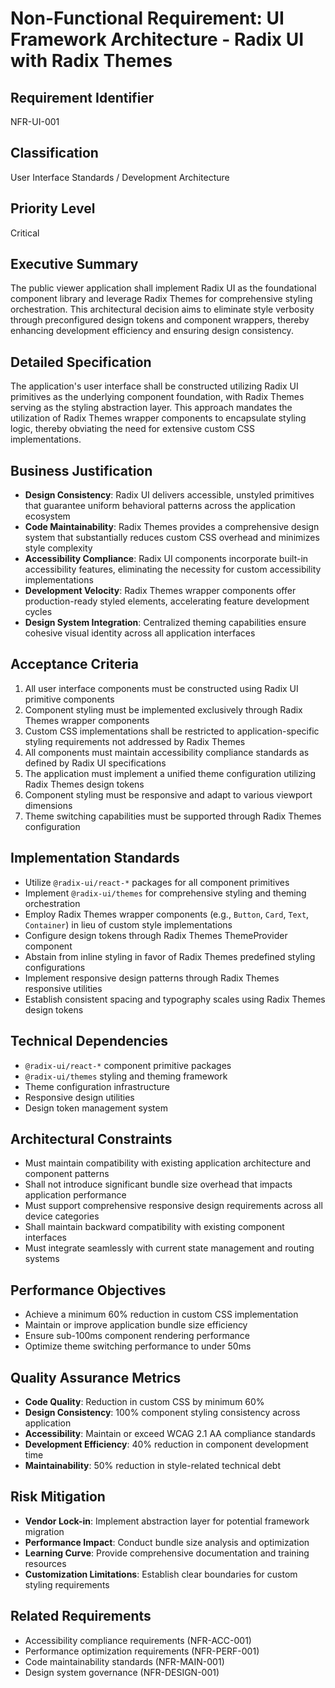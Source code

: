 # Non-Functional Requirement: UI Framework Architecture - Radix UI with Radix Themes

## Requirement Identifier
NFR-UI-001

## Classification
User Interface Standards / Development Architecture

## Priority Level
Critical

## Executive Summary
The public viewer application shall implement Radix UI as the foundational component library and leverage Radix Themes for comprehensive styling orchestration. This architectural decision aims to eliminate style verbosity through preconfigured design tokens and component wrappers, thereby enhancing development efficiency and ensuring design consistency.

## Detailed Specification
The application's user interface shall be constructed utilizing Radix UI primitives as the underlying component foundation, with Radix Themes serving as the styling abstraction layer. This approach mandates the utilization of Radix Themes wrapper components to encapsulate styling logic, thereby obviating the need for extensive custom CSS implementations.

## Business Justification
- **Design Consistency**: Radix UI delivers accessible, unstyled primitives that guarantee uniform behavioral patterns across the application ecosystem
- **Code Maintainability**: Radix Themes provides a comprehensive design system that substantially reduces custom CSS overhead and minimizes style complexity
- **Accessibility Compliance**: Radix UI components incorporate built-in accessibility features, eliminating the necessity for custom accessibility implementations
- **Development Velocity**: Radix Themes wrapper components offer production-ready styled elements, accelerating feature development cycles
- **Design System Integration**: Centralized theming capabilities ensure cohesive visual identity across all application interfaces

## Acceptance Criteria
1. All user interface components must be constructed using Radix UI primitive components
2. Component styling must be implemented exclusively through Radix Themes wrapper components
3. Custom CSS implementations shall be restricted to application-specific styling requirements not addressed by Radix Themes
4. All components must maintain accessibility compliance standards as defined by Radix UI specifications
5. The application must implement a unified theme configuration utilizing Radix Themes design tokens
6. Component styling must be responsive and adapt to various viewport dimensions
7. Theme switching capabilities must be supported through Radix Themes configuration

## Implementation Standards
- Utilize `@radix-ui/react-*` packages for all component primitives
- Implement `@radix-ui/themes` for comprehensive styling and theming orchestration
- Employ Radix Themes wrapper components (e.g., `Button`, `Card`, `Text`, `Container`) in lieu of custom style implementations
- Configure design tokens through Radix Themes ThemeProvider component
- Abstain from inline styling in favor of Radix Themes predefined styling configurations
- Implement responsive design patterns through Radix Themes responsive utilities
- Establish consistent spacing and typography scales using Radix Themes design tokens

## Technical Dependencies
- `@radix-ui/react-*` component primitive packages
- `@radix-ui/themes` styling and theming framework
- Theme configuration infrastructure
- Responsive design utilities
- Design token management system

## Architectural Constraints
- Must maintain compatibility with existing application architecture and component patterns
- Shall not introduce significant bundle size overhead that impacts application performance
- Must support comprehensive responsive design requirements across all device categories
- Shall maintain backward compatibility with existing component interfaces
- Must integrate seamlessly with current state management and routing systems

## Performance Objectives
- Achieve a minimum 60% reduction in custom CSS implementation
- Maintain or improve application bundle size efficiency
- Ensure sub-100ms component rendering performance
- Optimize theme switching performance to under 50ms

## Quality Assurance Metrics
- **Code Quality**: Reduction in custom CSS by minimum 60%
- **Design Consistency**: 100% component styling consistency across application
- **Accessibility**: Maintain or exceed WCAG 2.1 AA compliance standards
- **Development Efficiency**: 40% reduction in component development time
- **Maintainability**: 50% reduction in style-related technical debt

## Risk Mitigation
- **Vendor Lock-in**: Implement abstraction layer for potential framework migration
- **Performance Impact**: Conduct bundle size analysis and optimization
- **Learning Curve**: Provide comprehensive documentation and training resources
- **Customization Limitations**: Establish clear boundaries for custom styling requirements

## Related Requirements
- Accessibility compliance requirements (NFR-ACC-001)
- Performance optimization requirements (NFR-PERF-001)
- Code maintainability standards (NFR-MAIN-001)
- Design system governance (NFR-DESIGN-001)
